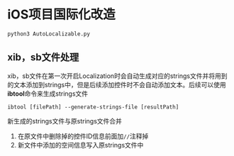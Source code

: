 # iOS项目国际化改造

`python3 AutoLocalizable.py`

## xib，sb文件处理

xib，sb文件在第一次开启Localization时会自动生成对应的strings文件并将用到的文本添加到strings中，但是后续添加控件时不会自动添加文本。后续可以使用**ibtool**命令来生成strings文件

```
ibtool [filePath] --generate-strings-file [resultPath]
```

新生成的strings文件与原strings文件合并

1. 在原文件中删除掉的控件ID信息前面加`//`注释掉
2. 新文件中添加的空间信息写入原strings文件中



